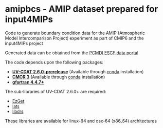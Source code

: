 # amipbcs - AMIP dataset prepared for input4MIPs
Code to generate boundary condition data for the AMIP (Atmospheric Model Intercomparison Project) experiment as part of CMIP6 and the input4MIPs project

Generated data can be obtained from the [PCMDI ESGF data portal](https://pcmdi.llnl.gov/search/input4mips/)

The code depends upon the following packages:
- [**UV-CDAT 2.6.0-prerelease**](https://github.com/UV-CDAT/uvcdat) (Available through [conda](https://anaconda.org/uvcdat/uvcdat/files) installation)
- [**CMOR 3**](https://github.com/PCMDI/cmor) (Available through [conda](https://anaconda.org/PCMDI/cmor/files) installation)
- [**gfortran 4.4.7+**](https://gcc.gnu.org/wiki/GFortran)

The sub-libraries of UV-CDAT 2.6.0+ are required:
- [EzGet](https://github.com/UV-CDAT/EzGet)
- [lats](https://github.com/UV-CDAT/lats)
- [libdrs](https://github.com/UV-CDAT/libdrs)

These libraries are available for linux-64 and osx-64 (x86_64) architectures
